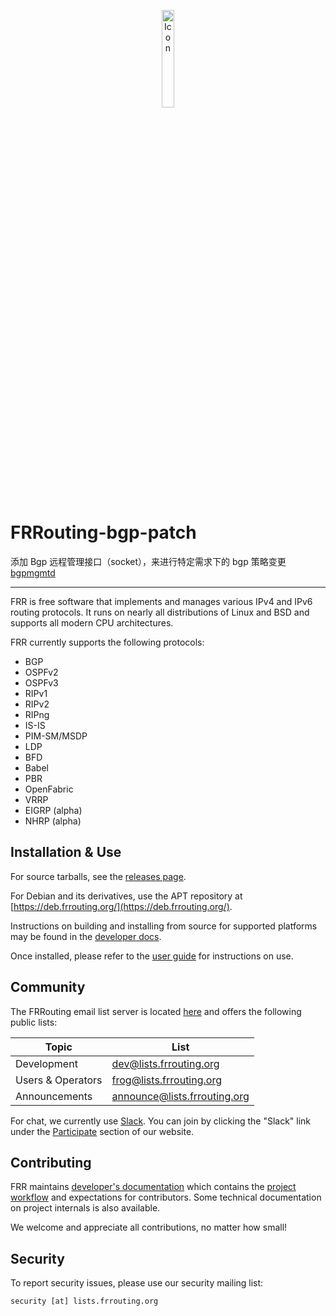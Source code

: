<p align="center">
<img src="http://docs.frrouting.org/en/latest/_static/frr-icon.svg" alt="Icon" width="20%"/>
</p>

# FRRouting-bgp-patch

添加 Bgp 远程管理接口（socket），来进行特定需求下的 bgp 策略变更
[bgpmgmtd](bgpmgmtd/README.md)

---

FRR is free software that implements and manages various IPv4 and IPv6 routing
protocols. It runs on nearly all distributions of Linux and BSD and
supports all modern CPU architectures.

FRR currently supports the following protocols:

- BGP
- OSPFv2
- OSPFv3
- RIPv1
- RIPv2
- RIPng
- IS-IS
- PIM-SM/MSDP
- LDP
- BFD
- Babel
- PBR
- OpenFabric
- VRRP
- EIGRP (alpha)
- NHRP (alpha)

## Installation & Use

For source tarballs, see the
[releases page](https://github.com/FRRouting/frr/releases).

For Debian and its derivatives, use the APT repository at
[https://deb.frrouting.org/](https://deb.frrouting.org/).

Instructions on building and installing from source for supported platforms may
be found in the
[developer docs](http://docs.frrouting.org/projects/dev-guide/en/latest/building.html).

Once installed, please refer to the [user guide](http://docs.frrouting.org/)
for instructions on use.

## Community

The FRRouting email list server is located
[here](https://lists.frrouting.org/listinfo) and offers the following public
lists:

| Topic             | List                         |
| ----------------- | ---------------------------- |
| Development       | dev@lists.frrouting.org      |
| Users & Operators | frog@lists.frrouting.org     |
| Announcements     | announce@lists.frrouting.org |

For chat, we currently use [Slack](https://frrouting.slack.com). You can join
by clicking the "Slack" link under the
[Participate](https://frrouting.org/community) section of our website.

## Contributing

FRR maintains [developer's documentation](http://docs.frrouting.org/projects/dev-guide/en/latest/index.html)
which contains the [project workflow](http://docs.frrouting.org/projects/dev-guide/en/latest/workflow.html)
and expectations for contributors. Some technical documentation on project
internals is also available.

We welcome and appreciate all contributions, no matter how small!

## Security

To report security issues, please use our security mailing list:

```
security [at] lists.frrouting.org
```
